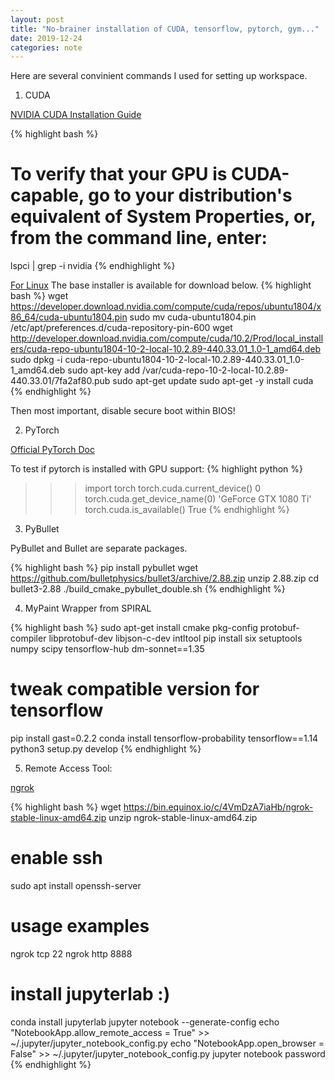 ```yaml
---
layout: post
title: "No-brainer installation of CUDA, tensorflow, pytorch, gym..."
date: 2019-12-24
categories: note
---
```

Here are several convinient commands I used for setting up workspace.

1. CUDA

[NVIDIA CUDA Installation Guide](https://docs.nvidia.com/cuda/cuda-installation-guide-linux/index.html#pre-installation-actions)

{% highlight bash %}
# To verify that your GPU is CUDA-capable, go to your distribution's equivalent of System Properties, or, from the command line, enter:
lspci | grep -i nvidia
{% endhighlight %}

[For Linux](https://developer.nvidia.com/cuda-downloads?target_os=Linux&target_arch=x86_64&target_distro=Ubuntu&target_version=1804&target_type=deblocal)
The base installer is available for download below.
{% highlight bash %}
wget https://developer.download.nvidia.com/compute/cuda/repos/ubuntu1804/x86_64/cuda-ubuntu1804.pin
sudo mv cuda-ubuntu1804.pin /etc/apt/preferences.d/cuda-repository-pin-600
wget http://developer.download.nvidia.com/compute/cuda/10.2/Prod/local_installers/cuda-repo-ubuntu1804-10-2-local-10.2.89-440.33.01_1.0-1_amd64.deb
sudo dpkg -i cuda-repo-ubuntu1804-10-2-local-10.2.89-440.33.01_1.0-1_amd64.deb
sudo apt-key add /var/cuda-repo-10-2-local-10.2.89-440.33.01/7fa2af80.pub
sudo apt-get update
sudo apt-get -y install cuda
{% endhighlight %}

Then most important, disable secure boot within BIOS!

2. PyTorch

[Official PyTorch Doc](https://pytorch.org/get-started/locally/)

To test if pytorch is installed with GPU support:
{% highlight python %}
>>> import torch
>>> torch.cuda.current_device()
0
>>> torch.cuda.get_device_name(0)
'GeForce GTX 1080 Ti'
>>> torch.cuda.is_available()
True
{% endhighlight %}

3. PyBullet

PyBullet and Bullet are separate packages.

{% highlight bash %}
pip install pybullet
wget https://github.com/bulletphysics/bullet3/archive/2.88.zip
unzip 2.88.zip
cd bullet3-2.88
./build_cmake_pybullet_double.sh
{% endhighlight %}

4. MyPaint Wrapper from SPIRAL

{% highlight bash %}
sudo apt-get install cmake pkg-config protobuf-compiler libprotobuf-dev libjson-c-dev intltool
pip install six setuptools numpy scipy tensorflow-hub dm-sonnet==1.35
# tweak compatible version for tensorflow
pip install gast=0.2.2
conda install tensorflow-probability  tensorflow==1.14 
python3 setup.py develop
{% endhighlight %}

5. Remote Access Tool:

[ngrok](https://dashboard.ngrok.com/get-started)

{% highlight bash %}
wget https://bin.equinox.io/c/4VmDzA7iaHb/ngrok-stable-linux-amd64.zip
unzip ngrok-stable-linux-amd64.zip
# enable ssh
sudo apt install openssh-server
# usage examples
ngrok tcp 22
ngrok http 8888
# install jupyterlab :)
conda install jupyterlab
jupyter notebook --generate-config
echo "NotebookApp.allow_remote_access = True" >> ~/.jupyter/jupyter_notebook_config.py
echo "NotebookApp.open_browser = False" >> ~/.jupyter/jupyter_notebook_config.py
jupyter notebook password
{% endhighlight %}
